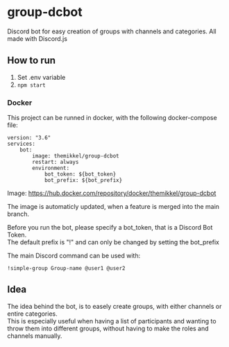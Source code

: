 # group-dcbot
Discord bot for easy creation of groups with channels and categories. All made with Discord.js

## How to run
1. Set .env variable
2. `npm start`

### Docker
This project can be runned in docker, with the following docker-compose file:
```
version: "3.6"
services:
    bot:
        image: themikkel/group-dcbot
        restart: always
        environment:
            bot_token: ${bot_token}
            bot_prefix: ${bot_prefix}
```
Image: https://hub.docker.com/repository/docker/themikkel/group-dcbot

The image is automaticly updated, when a feature is merged into the main branch.

Before you run the bot, please specify a bot_token, that is a Discord Bot Token.<br>
The default prefix is "!" and can only be changed by setting the bot_prefix

The main Discord command can be used with:
```
!simple-group Group-name @user1 @user2
```

## Idea
The idea behind the bot, is to easely create groups, with either channels or entire categories.<br>
This is especially useful when having a list of participants and wanting to throw them into different groups, without having to make the roles and channels manually.